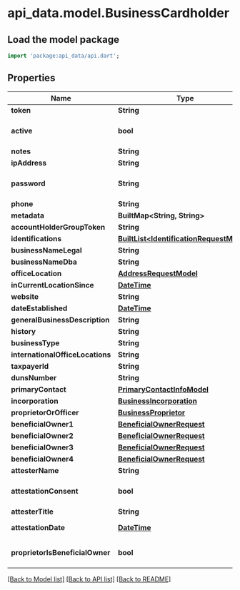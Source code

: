 # api_data.model.BusinessCardholder

## Load the model package
```dart
import 'package:api_data/api.dart';
```

## Properties
Name | Type | Description | Notes
------------ | ------------- | ------------- | -------------
**token** | **String** |  | [optional] 
**active** | **bool** |  | [optional] [default to true]
**notes** | **String** |  | [optional] 
**ipAddress** | **String** |  | [optional] 
**password** | **String** | Strong password required | [optional] 
**phone** | **String** |  | [optional] 
**metadata** | **BuiltMap&lt;String, String&gt;** |  | [optional] 
**accountHolderGroupToken** | **String** |  | [optional] 
**identifications** | [**BuiltList&lt;IdentificationRequestModel&gt;**](IdentificationRequestModel.md) |  | [optional] 
**businessNameLegal** | **String** |  | [optional] 
**businessNameDba** | **String** |  | [optional] 
**officeLocation** | [**AddressRequestModel**](AddressRequestModel.md) |  | [optional] 
**inCurrentLocationSince** | [**DateTime**](DateTime.md) |  | [optional] 
**website** | **String** |  | [optional] 
**dateEstablished** | [**DateTime**](DateTime.md) |  | [optional] 
**generalBusinessDescription** | **String** |  | [optional] 
**history** | **String** |  | [optional] 
**businessType** | **String** |  | [optional] 
**internationalOfficeLocations** | **String** |  | [optional] 
**taxpayerId** | **String** |  | [optional] 
**dunsNumber** | **String** |  | [optional] 
**primaryContact** | [**PrimaryContactInfoModel**](PrimaryContactInfoModel.md) |  | [optional] 
**incorporation** | [**BusinessIncorporation**](BusinessIncorporation.md) |  | [optional] 
**proprietorOrOfficer** | [**BusinessProprietor**](BusinessProprietor.md) |  | [optional] 
**beneficialOwner1** | [**BeneficialOwnerRequest**](BeneficialOwnerRequest.md) |  | [optional] 
**beneficialOwner2** | [**BeneficialOwnerRequest**](BeneficialOwnerRequest.md) |  | [optional] 
**beneficialOwner3** | [**BeneficialOwnerRequest**](BeneficialOwnerRequest.md) |  | [optional] 
**beneficialOwner4** | [**BeneficialOwnerRequest**](BeneficialOwnerRequest.md) |  | [optional] 
**attesterName** | **String** |  | [optional] 
**attestationConsent** | **bool** |  | [optional] [default to false]
**attesterTitle** | **String** |  | [optional] 
**attestationDate** | [**DateTime**](DateTime.md) | YYYY-MM-DDThh:mm:ssZ | [optional] 
**proprietorIsBeneficialOwner** | **bool** |  | [optional] [default to false]

[[Back to Model list]](../README.md#documentation-for-models) [[Back to API list]](../README.md#documentation-for-api-endpoints) [[Back to README]](../README.md)



